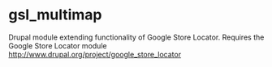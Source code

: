 # gsl_multimap
Drupal module extending functionality of Google Store Locator. Requires the Google Store Locator module http://www.drupal.org/project/google_store_locator
